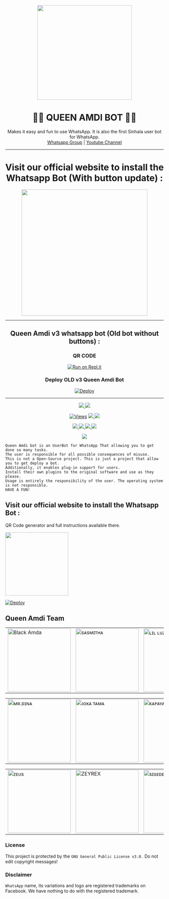 <div align="center">
  <img src="https://i.ibb.co/r3wmpwr/LOGO.jpg" width="300" height="300">
  <h1>👸💎 QUEEN AMDI BOT 💎👸</h1>
</div>
<p align="center">
    Makes it easy and fun to use WhatsApp. It is also the first Sinhala user bot for WhatsApp.
    <br>
        <a href="https://chat.whatsapp.com/FufFv6v1M288le5TopCNMQ">Whatsapp Group</a> |
        <a href="https://www.youtube.com/channel/UCZx8U1EU95-Wn9mH4dn15vQ">Youtube Channel</a>
    <br>
</p>

----
<div align="center">
	<h1>Visit our official website to install the Whatsapp Bot (With button update) :</h1>
	<a href="https://www.amdaniwasa.com">
<img src="https://images.squarespace-cdn.com/content/v1/580515742e69cfedd1fbef58/1525386767826-Z6T2PAXQD6PZJFNGY14U/ke17ZwdGBToddI8pDm48kGzbt7cz3CKX9Rsta-RdWeJZw-zPPgdn4jUwVcJE1ZvWQUxwkmyExglNqGp0IvTJZUJFbgE-7XRK3dMEBRBhUpwXPcCdCfJzTjuw7eD5qoJaUvNnrlJ7-JqE3xnP9OqaaXMr3zNNd3H5Lklmgn1mB80/getbutton.png" width="400"></br></a>
</div>

----
<div align="center">
	<h2>Queen Amdi v3 whatsapp bot (Old bot without buttons) :</h1>
	
### QR CODE
[![Run on Repl.it](https://repl.it/badge/github/quiec/whatsasena)](https://replit.com/@BlackAmda/Queen-Amdi-QR-Code)

### Deploy OLD v3 Queen Amdi Bot
[![Deploy](https://www.herokucdn.com/deploy/button.svg)](https://github.com/BlackAmda/QueenAmdi-v3)
</div>

----

<p align="center">
  <a href="httsp://github.com/BlackAmda/QueenAmdi">
    <img src="https://img.shields.io/docker/pulls/blackamda/queenamdi?style=flat-square&label=Docker+Pulls">
  </a>
  <a href="https://github.com/BlackAmda/QueenAmdi">
    <img src="https://img.shields.io/docker/image-size/blackamda/queenamdi?style=flat-square&logo=github&label=Image Size">
    
  </a>
</p>

<p align="center">

  <a href="https://github.com/BlackAmda/QueenAmdi">
    <img src="https://hits.seeyoufarm.com/api/count/incr/badge.svg?url=https%3A%2F%2Fgithub.com%2FBlackAmda%2FQueenAmdi&count_bg=%2379C83D&title_bg=%23555555&icon=gitpod.svg&icon_color=%23E7E7E7&title=Views&edge_flat=false" alt="Views"/></a>
  
  </a>
  <a href="https://github.com/BlackAmda/QueenAmdi/fork">
    <img src="https://img.shields.io/github/forks/BlackAmda/QueenAmdi?label=Fork&style=social">
    
  </a>
  <a href="https://github.com/BlackAmda/QueenAmdi/stargazers">
    <img src="https://img.shields.io/github/stars/BlackAmda/QueenAmdi?style=social">
  </a>
</p>

<p align="center">
  <a href="httsp://github.com/BlackAmda/QueenAmdi">
    <img src="https://img.shields.io/github/repo-size/BlackAmda/QueenAmdi?color=purple&label=Repo%20Size&style=plastic">

  </a>
  <a href="httsp://github.com/BlackAmda/QueenAmdi">
    <img src="https://img.shields.io/github/license/BlackAmda/QueenAmdi?color=purple&label=License&style=plastic">

  </a>
  <a href="httsp://github.com/BlackAmda/QueenAmdi">
    <img src="https://img.shields.io/github/languages/top/BlackAmda/QueenAmdi?color=purple&label=Javascript&style=plastic">

  </a>
  <a href="httsp://github.com/BlackAmda/QueenAmdi">
    <img src="https://img.shields.io/static/v1?label=Author&message=Black%20Amda&color=purple&style=plastic">

  </a>
  </p>
 <p align="center">
  <a href="https://wa.me/94757405652">
    <img src="https://img.shields.io/badge/Contact%20Me%20On%20Whatsapp-Queen%20Amdi%20Bot-purple&style=plastic">

  </a>
</p>
 
```
Queen Amdi bot is an UserBot for WhatsApp That allowing you to get done so many tasks.
The user is responsible for all possible consequences of misuse.
This is not a Open-Source project. This is just a project that allow you to get deploy a bot.
Additionally, it enables plug-in support for users.
Install their own plugins to the original software and use as they please.
Usage is entirely the responsibility of the user. The operating system is not responsible.
HAVE A FUN!
```

## Visit our official website to install the Whatsapp Bot :
QR Code generator and full instructions available there.
<div>
	<a href="https://www.amdaniwasa.com">
<img src="https://i.ibb.co/dr27VyW/59060c190cbeef0acff9a657.png" width="200"></br></a>
</div>

[![Deploy](https://www.herokucdn.com/deploy/button.svg)](https://heroku.com/deploy?template=https://github.com/Kevinop826/QueenAmdi)

## Queen Amdi Team

<table>
										<tbody>
											<tr>
												<td><a href="httsp://github.com/BlackAmda/"><img src="https://i.ibb.co/r7vZVqw/1-Amda.jpg" width="200" height="200" alt="Black Amda"></a></td>
												<td><a href="https://www.instagram.com/sinhalaya_official_/"><img src="https://i.ibb.co/tsFBnbx/2-Sasmitha.jpg" width="200" height="200" alt="sᴀsᴍɪᴛʜᴀ"></a></td>
												<td><a href="https://www.instagram.com/saji_x.x_4/"><img src="https://i.ibb.co/6FZsnvQ/3-Sajiya.jpg" width="200" height="200" alt="ʟɪʟ ʟᴜᴢɪ"></a></td>
											</tr>
										</tbody>
									</table>
                  <table>
										<tbody>
											<tr>
												<td><a href="https://dinaaofficial.github.io/dina-official/"><img src="https://i.ibb.co/rvYYcVD/4-Dina.jpg" width="200" height="200" alt="ᴍʀ.ᴅɪɴᴀ"></a></td>
												<td><a href="https://www.youtube.com/channel/UCZx8U1EU95-Wn9mH4dn15vQ"><img src="https://i.ibb.co/HzfN8pD/5-Joka.jpg" width="200" height="200" alt="ᴊᴏᴋᴀ ᴛᴀᴍᴀ"></a></td>
                        <td><a href="httsp://github.com/BlackAmda/"><img src="https://i.ibb.co/bj4LqJh/6-Kapaya.jpg" width="200" height="200" alt="ᴋᴀᴘᴀʏᴀ"></a></td>
											</tr>
									</table>
                  <table>
										<tbody>
											<tr>
												<td><a href="https://www.thinknfree.com/"><img src="https://i.ibb.co/2kHWJBD/7-Zeus.jpg" width="200" height="200" alt="ᴢᴇᴜs"></a></td>
												<td><a href="httsp://github.com/BlackAmda/"><img src="https://i.ibb.co/x3MjnWn/8-Pancha.jpg" width="200" height="200" alt="ZEYREX"></a></td>
												<td><a href="httsp://github.com/BlackAmda/"><img src="https://i.ibb.co/ySvhR4J/9-Saiko.jpg" width="200" height="200" alt="sɪɢᴇᴅᴇʀɪᴇɴ"></a></td>
											</tr>
										</tbody>
									</table>

### License
This project is protected by the `GNU General Public License v3.0.`
Do not edit copyright messages!

### Disclaimer
`WhatsApp` name, its variations and logo are registered trademarks on Facebook. We have nothing to do with the registered trademark.

